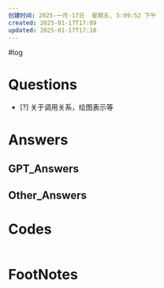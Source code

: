 ```yaml
---
创建时间: 2025-一月-17日  星期五, 5:09:52 下午
created: 2025-01-17T17:09
updated: 2025-01-17T17:10
---
```

#log 

# Questions

- [?] 关于调用关系，绘图表示等


# Answers


## GPT_Answers


## Other_Answers


# Codes

```python

```



# FootNotes